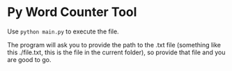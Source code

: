 # Py Word Counter Tool

Use ```python main.py``` to execute the file. 

The program will ask you to provide the path to the .txt file (something like this ./file.txt, this is the file in the current folder), so provide that file and you are good to go.